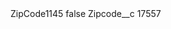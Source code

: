 <?xml version="1.0" encoding="UTF-8"?>
<CustomMetadata xmlns="http://soap.sforce.com/2006/04/metadata" xmlns:xsi="http://www.w3.org/2001/XMLSchema-instance" xmlns:xsd="http://www.w3.org/2001/XMLSchema">
    <label>ZipCode1145</label>
    <protected>false</protected>
    <values>
        <field>Zipcode__c</field>
        <value xsi:type="xsd:string">17557</value>
    </values>
</CustomMetadata>
